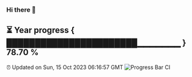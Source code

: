 ### Hi there 👋
⏳ Year progress { ███████████████████████▁▁▁▁▁▁▁ } 78.70 %
---
⏰ Updated on Sun, 15 Oct 2023 06:16:57 GMT
![Progress Bar CI](https://github.com/liununu/liununu/workflows/Progress%20Bar%20CI/badge.svg)
